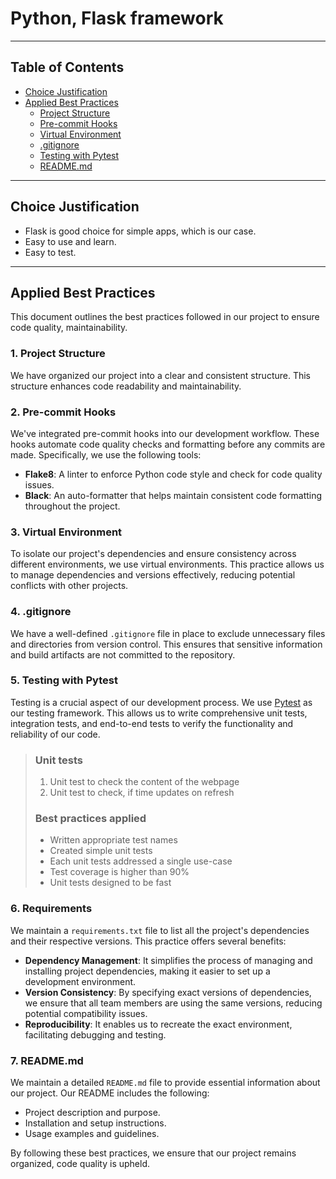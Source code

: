 # Python, Flask framework

---------------------------------------------------

## Table of Contents

- [Choice Justification](#choice-justification)
- [Applied Best Practices](#applied-best-practices)
  - [Project Structure](#1-project-structure)
  - [Pre-commit Hooks](#2-pre-commit-hooks)
  - [Virtual Environment](#3-virtual-environment)
  - [.gitignore](#4-gitignore)
  - [Testing with Pytest](#5-testing-with-pytest)
  - [README.md](#6-readmemd)

---------------------------------------------------

## Choice Justification

- Flask is good choice for simple apps, which is our case.
- Easy to use and learn.
- Easy to test.

---------------------------------------------------

## Applied Best Practices

This document outlines the best practices followed in our project to ensure code quality, maintainability.

### 1. Project Structure

We have organized our project into a clear and consistent structure. This structure enhances code readability and maintainability. 

### 2. Pre-commit Hooks

We've integrated pre-commit hooks into our development workflow. These hooks automate code quality checks and formatting before any commits are made. Specifically, we use the following tools:

- **Flake8**: A linter to enforce Python code style and check for code quality issues.
- **Black**: An auto-formatter that helps maintain consistent code formatting throughout the project.

### 3. Virtual Environment

To isolate our project's dependencies and ensure consistency across different environments, we use virtual environments. This practice allows us to manage dependencies and versions effectively, reducing potential conflicts with other projects.

### 4. .gitignore

We have a well-defined `.gitignore` file in place to exclude unnecessary files and directories from version control. This ensures that sensitive information and build artifacts are not committed to the repository.

### 5. Testing with Pytest

Testing is a crucial aspect of our development process. We use [Pytest](https://pytest.org/) as our testing framework. This allows us to write comprehensive unit tests, integration tests, and end-to-end tests to verify the functionality and reliability of our code.

> ### Unit tests
> 1. Unit test to check the content of the webpage
> 2. Unit test to check, if time updates on refresh
> ### Best practices applied
> - Written appropriate test names
> - Created simple unit tests
> - Each unit tests addressed a single use-case
> - Test coverage is higher than 90%
> - Unit tests designed to be fast


### 6. Requirements

We maintain a `requirements.txt` file to list all the project's dependencies and their respective versions. This practice offers several benefits:

- **Dependency Management**: It simplifies the process of managing and installing project dependencies, making it easier to set up a development environment.
- **Version Consistency**: By specifying exact versions of dependencies, we ensure that all team members are using the same versions, reducing potential compatibility issues.
- **Reproducibility**: It enables us to recreate the exact environment, facilitating debugging and testing.


### 7. README.md

We maintain a detailed `README.md` file to provide essential information about our project. Our README includes the following:

- Project description and purpose.
- Installation and setup instructions.
- Usage examples and guidelines.

By following these best practices, we ensure that our project remains organized, code quality is upheld.

